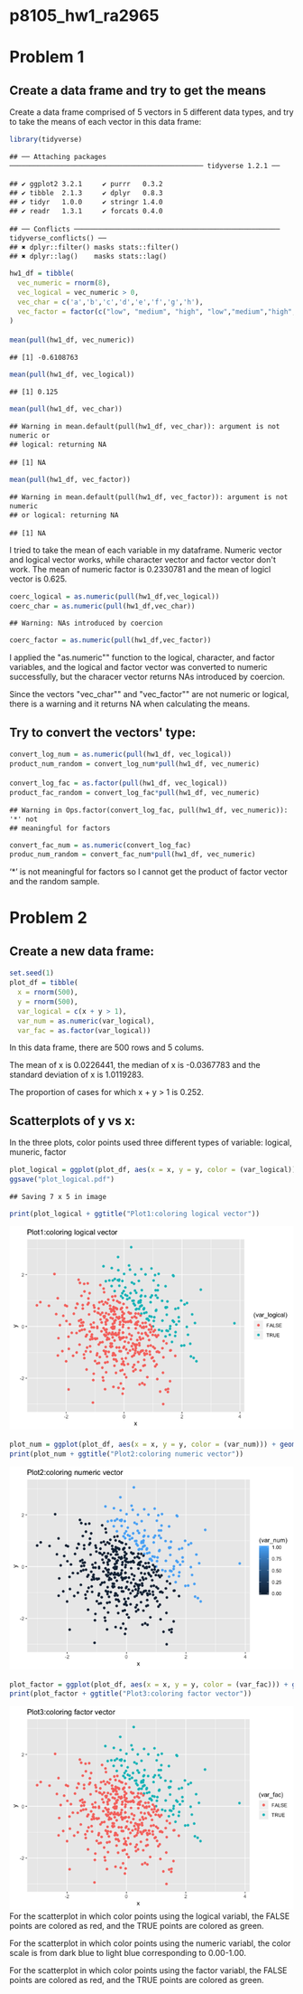 p8105\_hw1\_ra2965
================

Problem 1
=========

Create a data frame and try to get the means
--------------------------------------------

Create a data frame comprised of 5 vectors in 5 different data types, and try to take the means of each vector in this data frame:

``` r
library(tidyverse)
```

    ## ── Attaching packages ──────────────────────────────────────────────── tidyverse 1.2.1 ──

    ## ✔ ggplot2 3.2.1     ✔ purrr   0.3.2
    ## ✔ tibble  2.1.3     ✔ dplyr   0.8.3
    ## ✔ tidyr   1.0.0     ✔ stringr 1.4.0
    ## ✔ readr   1.3.1     ✔ forcats 0.4.0

    ## ── Conflicts ─────────────────────────────────────────────────── tidyverse_conflicts() ──
    ## ✖ dplyr::filter() masks stats::filter()
    ## ✖ dplyr::lag()    masks stats::lag()

``` r
hw1_df = tibble(
  vec_numeric = rnorm(8),
  vec_logical = vec_numeric > 0,
  vec_char = c('a','b','c','d','e','f','g','h'),
  vec_factor = factor(c("low", "medium", "high", "low","medium","high","low","medium"))
)

mean(pull(hw1_df, vec_numeric))
```

    ## [1] -0.6108763

``` r
mean(pull(hw1_df, vec_logical))
```

    ## [1] 0.125

``` r
mean(pull(hw1_df, vec_char))
```

    ## Warning in mean.default(pull(hw1_df, vec_char)): argument is not numeric or
    ## logical: returning NA

    ## [1] NA

``` r
mean(pull(hw1_df, vec_factor))
```

    ## Warning in mean.default(pull(hw1_df, vec_factor)): argument is not numeric
    ## or logical: returning NA

    ## [1] NA

I tried to take the mean of each variable in my dataframe. Numeric vector and logical vector works, while character vector and factor vector don't work. The mean of numeric factor is 0.2330781 and the mean of logicl vector is 0.625.

``` r
coerc_logical = as.numeric(pull(hw1_df,vec_logical)) 
coerc_char = as.numeric(pull(hw1_df,vec_char))
```

    ## Warning: NAs introduced by coercion

``` r
coerc_factor = as.numeric(pull(hw1_df,vec_factor))
```

I applied the "as.numeric"" function to the logical, character, and factor variables, and the logical and factor vector was converted to numeric successfully, but the characer vector returns NAs introduced by coercion.

Since the vectors "vec\_char"" and "vec\_factor"" are not numeric or logical, there is a warning and it returns NA when calculating the means.

Try to convert the vectors' type:
---------------------------------

``` r
convert_log_num = as.numeric(pull(hw1_df, vec_logical))
product_num_random = convert_log_num*pull(hw1_df, vec_numeric)

convert_log_fac = as.factor(pull(hw1_df, vec_logical))
product_fac_random = convert_log_fac*pull(hw1_df, vec_numeric)
```

    ## Warning in Ops.factor(convert_log_fac, pull(hw1_df, vec_numeric)): '*' not
    ## meaningful for factors

``` r
convert_fac_num = as.numeric(convert_log_fac)
produc_num_random = convert_fac_num*pull(hw1_df, vec_numeric)
```

‘\*’ is not meaningful for factors so I cannot get the product of factor vector and the random sample.

Problem 2
=========

Create a new data frame:
------------------------

``` r
set.seed(1)
plot_df = tibble(
  x = rnorm(500),
  y = rnorm(500),
  var_logical = c(x + y > 1),
  var_num = as.numeric(var_logical),
  var_fac = as.factor(var_logical))
```

In this data frame, there are 500 rows and 5 colums.

The mean of x is 0.0226441, the median of x is -0.0367783 and the standard deviation of x is 1.0119283.

The proportion of cases for which x + y &gt; 1 is 0.252.

Scatterplots of y vs x:
-----------------------

In the three plots, color points used three different types of variable: logical, muneric, factor

``` r
plot_logical = ggplot(plot_df, aes(x = x, y = y, color = (var_logical))) + geom_point()
ggsave("plot_logical.pdf")
```

    ## Saving 7 x 5 in image

``` r
print(plot_logical + ggtitle("Plot1:coloring logical vector"))
```

![](p8105_hw1_ra2965_files/figure-markdown_github/unnamed-chunk-5-1.png)

``` r
plot_num = ggplot(plot_df, aes(x = x, y = y, color = (var_num))) + geom_point()
print(plot_num + ggtitle("Plot2:coloring numeric vector"))
```

![](p8105_hw1_ra2965_files/figure-markdown_github/unnamed-chunk-5-2.png)

``` r
plot_factor = ggplot(plot_df, aes(x = x, y = y, color = (var_fac))) + geom_point()
print(plot_factor + ggtitle("Plot3:coloring factor vector"))
```

![](p8105_hw1_ra2965_files/figure-markdown_github/unnamed-chunk-5-3.png) For the scatterplot in which color points using the logical variabl, the FALSE points are colored as red, and the TRUE points are colored as green.

For the scatterplot in which color points using the numeric variabl, the color scale is from dark blue to light blue corresponding to 0.00-1.00.

For the scatterplot in which color points using the factor variabl, the FALSE points are colored as red, and the TRUE points are colored as green.
